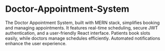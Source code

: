 # Doctor-Appointment-System
The Doctor Appointment System, built with MERN stack, simplifies booking and managing appointments. It features real-time scheduling, secure JWT authentication, and a user-friendly React interface. Patients book slots easily, while doctors manage schedules efficiently. Automated notifications enhance the user experience.
